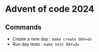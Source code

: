 # Advent of code 2024

## Commands

- Create a new day : `make create DAY=dx`
- Run day tests : `make test DAY=dx`
